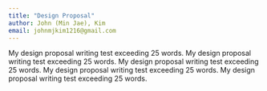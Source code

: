 ```yaml
---
title: "Design Proposal"
author: John (Min Jae), Kim
email: johnmjkim1216@gmail.com
---
```


My design proposal writing test exceeding 25 words. My design proposal writing test exceeding 25 words. My design proposal writing test exceeding 25 words. My design proposal writing test exceeding 25 words. My design proposal writing test exceeding 25 words.
